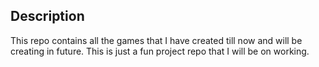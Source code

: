 ## Description
This repo contains all the games that I have created till now and will be creating in future. This is just a fun project repo that I will be on working.

